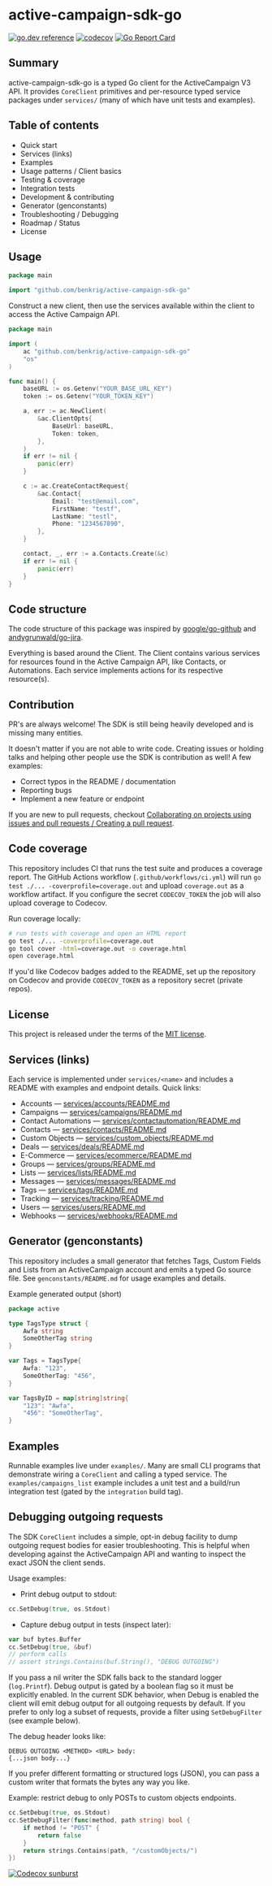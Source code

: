 # active-campaign-sdk-go

[![go.dev reference](https://img.shields.io/badge/go.dev-reference-007d9c?logo=go&logoColor=white&style=flat-square)](https://pkg.go.dev/github.com/chrisjoyce911/active-campaign-sdk-go?tab=overview)
[![codecov](https://codecov.io/gh/chrisjoyce911/active-campaign-sdk-go/graph/badge.svg?token=RM7LL6MFUO)](https://codecov.io/gh/chrisjoyce911/active-campaign-sdk-go)
[![Go Report Card](https://goreportcard.com/badge/github.com/chrisjoyce911/active-campaign-sdk-go)](https://goreportcard.com/report/github.com/chrisjoyce911/active-campaign-sdk-go)

## Summary

active-campaign-sdk-go is a typed Go client for the ActiveCampaign V3 API.
It provides `CoreClient` primitives and per-resource typed service packages
under `services/` (many of which have unit tests and examples).

## Table of contents

- Quick start
- Services (links)
- Examples
- Usage patterns / Client basics
- Testing & coverage
- Integration tests
- Development & contributing
- Generator (genconstants)
- Troubleshooting / Debugging
- Roadmap / Status
- License

## Usage

```go
package main

import "github.com/benkrig/active-campaign-sdk-go"
```

Construct a new client, then use the services available within the client to access the Active Campaign API.

```go
package main

import (
    ac "github.com/benkrig/active-campaign-sdk-go"
    "os"
)

func main() {
    baseURL := os.Getenv("YOUR_BASE_URL_KEY")
    token := os.Getenv("YOUR_TOKEN_KEY")

    a, err := ac.NewClient(
        &ac.ClientOpts{
            BaseUrl: baseURL,
            Token: token,
        },
    )
    if err != nil {
        panic(err)
    }

    c := ac.CreateContactRequest{
        &ac.Contact{
            Email: "test@email.com",
            FirstName: "testf",
            LastName: "testl",
            Phone: "1234567890",
        },
    }

    contact, _, err := a.Contacts.Create(&c)
    if err != nil {
        panic(err)
    }
}
```

## Code structure

The code structure of this package was inspired by [google/go-github](https://github.com/google/go-github) and [andygrunwald/go-jira](https://github.com/andygrunwald/go-jira).

Everything is based around the Client. The Client contains various services for resources found in the Active Campaign API, like Contacts, or Automations. Each service implements actions for its respective resource(s).

## Contribution

PR's are always welcome! The SDK is still being heavily developed and is missing many entities.

It doesn't matter if you are not able to write code.
Creating issues or holding talks and helping other people use the SDK is contribution as well!
A few examples:

- Correct typos in the README / documentation
- Reporting bugs
- Implement a new feature or endpoint

If you are new to pull requests, checkout [Collaborating on projects using issues and pull requests / Creating a pull request](https://help.github.com/articles/creating-a-pull-request/).

## Code coverage

This repository includes CI that runs the test suite and produces a coverage
report. The GitHub Actions workflow (`.github/workflows/ci.yml`) will run
`go test ./... -coverprofile=coverage.out` and upload `coverage.out` as a
workflow artifact. If you configure the secret `CODECOV_TOKEN` the job will
also upload coverage to Codecov.

Run coverage locally:

```bash
# run tests with coverage and open an HTML report
go test ./... -coverprofile=coverage.out
go tool cover -html=coverage.out -o coverage.html
open coverage.html
```

If you'd like Codecov badges added to the README, set up the repository on
Codecov and provide `CODECOV_TOKEN` as a repository secret (private repos).

## License

This project is released under the terms of the [MIT license](http://en.wikipedia.org/wiki/MIT_License).

## Services (links)

Each service is implemented under `services/<name>` and includes a README
with examples and endpoint details. Quick links:

- Accounts — [services/accounts/README.md](services/accounts/README.md)
- Campaigns — [services/campaigns/README.md](services/campaigns/README.md)
- Contact Automations — [services/contactautomation/README.md](services/contactautomation/README.md)
- Contacts — [services/contacts/README.md](services/contacts/README.md)
- Custom Objects — [services/custom_objects/README.md](services/custom_objects/README.md)
- Deals — [services/deals/README.md](services/deals/README.md)
- E-Commerce — [services/ecommerce/README.md](services/ecommerce/README.md)
- Groups — [services/groups/README.md](services/groups/README.md)
- Lists — [services/lists/README.md](services/lists/README.md)
- Messages — [services/messages/README.md](services/messages/README.md)
- Tags — [services/tags/README.md](services/tags/README.md)
- Tracking — [services/tracking/README.md](services/tracking/README.md)
- Users — [services/users/README.md](services/users/README.md)
- Webhooks — [services/webhooks/README.md](services/webhooks/README.md)

## Generator (genconstants)

This repository includes a small generator that fetches Tags, Custom Fields
and Lists from an ActiveCampaign account and emits a typed Go source file.
See `genconstants/README.md` for usage examples and details.

Example generated output (short)

```go
package active

type TagsType struct {
    Awfa string
    SomeOtherTag string
}

var Tags = TagsType{
    Awfa: "123",
    SomeOtherTag: "456",
}

var TagsByID = map[string]string{
    "123": "Awfa",
    "456": "SomeOtherTag",
}
```

## Examples

Runnable examples live under `examples/`. Many are small CLI programs that
demonstrate wiring a `CoreClient` and calling a typed service. The
`examples/campaigns_list` example includes a unit test and a build/run
integration test (gated by the `integration` build tag).

## Debugging outgoing requests

The SDK `CoreClient` includes a simple, opt-in debug facility to dump outgoing
request bodies for easier troubleshooting. This is helpful when developing
against the ActiveCampaign API and wanting to inspect the exact JSON the
client sends.

Usage examples:

- Print debug output to stdout:

```go
cc.SetDebug(true, os.Stdout)
```

- Capture debug output in tests (inspect later):

```go
var buf bytes.Buffer
cc.SetDebug(true, &buf)
// perform calls
// assert strings.Contains(buf.String(), "DEBUG OUTGOING")
```

If you pass a nil writer the SDK falls back to the standard logger
(`log.Printf`). Debug output is gated by a boolean flag so it must be
explicitly enabled. In the current SDK behavior, when Debug is enabled the
client will emit debug output for all outgoing requests by default. If you
prefer to only log a subset of requests, provide a filter using
`SetDebugFilter` (see example below).

The debug header looks like:

```
DEBUG OUTGOING <METHOD> <URL> body:
{...json body...}
```

If you prefer different formatting or structured logs (JSON), you can pass a
custom writer that formats the bytes any way you like.

Example: restrict debug to only POSTs to custom objects endpoints.

```go
cc.SetDebug(true, os.Stdout)
cc.SetDebugFilter(func(method, path string) bool {
    if method != "POST" {
        return false
    }
    return strings.Contains(path, "/customObjects/")
})
```

[![Codecov sunburst](https://codecov.io/gh/chrisjoyce911/active-campaign-sdk-go/graphs/sunburst.svg?token=RM7LL6MFUO)](https://codecov.io/gh/chrisjoyce911/active-campaign-sdk-go)
